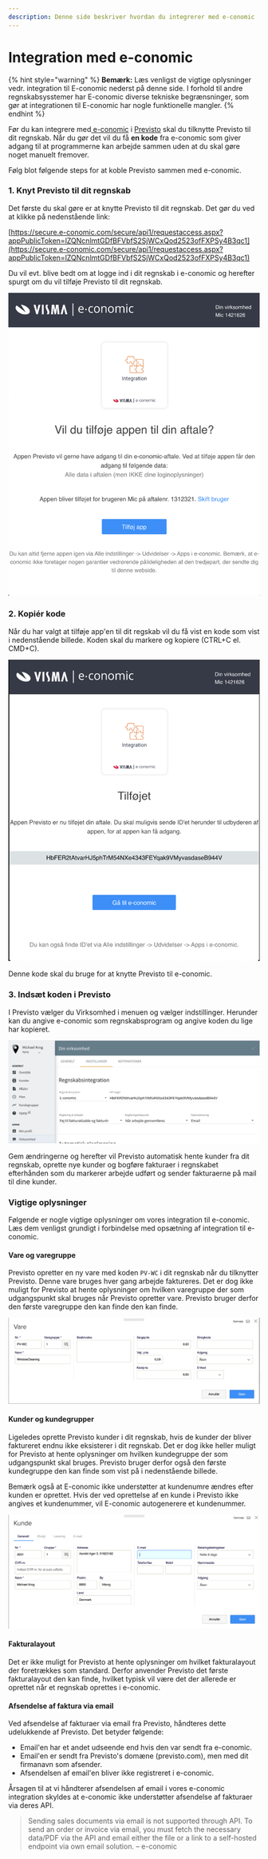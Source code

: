 ```yaml
---
description: Denne side beskriver hvordan du integrerer med e-conomic
---
```


# Integration med e-conomic

{% hint style="warning" %}
**Bemærk:** Læs venligst de vigtige oplysninger vedr. integration til E-conomic nederst på denne side. I forhold til andre regnskabsysstemer har E-conomic diverse tekniske begrænsninger, som gør at integrationen til E-conomic har nogle funktionelle mangler.
{% endhint %}

Før du kan integrere med[ e-conomic](https://e-conomic.com) i [Previsto](https://previsto.com) skal du tilknytte Previsto til dit regnskab. Når du gør det vil du få **en kode** fra e-conomic som giver adgang til at programmerne kan arbejde sammen uden at du skal gøre noget manuelt fremover.

Følg blot følgende steps for at koble Previsto sammen med e-conomic.

### 1. Knyt Previsto til dit regnskab

Det første du skal gøre er at knytte Previsto til dit regnskab. Det gør du ved at klikke på nedenstående link: 

[https://secure.e-conomic.com/secure/api1/requestaccess.aspx?appPublicToken=lZQNcnlmtGDfBFVbfS2SjWCxQod2523ofFXPSy4B3qc1](https://secure.e-conomic.com/secure/api1/requestaccess.aspx?appPublicToken=lZQNcnlmtGDfBFVbfS2SjWCxQod2523ofFXPSy4B3qc1)

Du vil evt. blive bedt om at logge ind i dit regnskab i e-conomic og herefter spurgt om du vil tilføje Previsto til dit regnskab.

![Tilf&#xF8;jelse af app til regnskab](../.gitbook/assets/skaermbillede-2020-02-20-kl.-16.06.39.png)

### 2. Kopiér kode

Når du har valgt at tilføje app'en til dit regskab vil du få vist en kode som vist i nedenstående billede. Koden skal du markere og kopiere \(CTRL+C el. CMD+C\).

![](../.gitbook/assets/skaermbillede-2020-02-20-kl.-16.07.20.png)

Denne kode skal du bruge for at knytte Previsto til e-conomic.

### 3. Indsæt koden i Previsto

I Previsto vælger du Virksomhed i menuen og vælger indstillinger. Herunder kan du angive e-conomic som regnskabsprogram og angive koden du lige har kopieret.

![](../.gitbook/assets/skaermbillede-2020-02-20-kl.-16.21.33.png)

Gem ændringerne og herefter vil Previsto automatisk hente kunder fra dit regnskab, oprette nye kunder og bogføre fakturaer i regnskabet efterhånden som du markerer arbejde udført og sender fakturaerne på mail til dine kunder.

### **Vigtige oplysninger**

Følgende er nogle vigtige oplysninger om vores integration til e-conomic. Læs dem venligst grundigt i forbindelse med opsætning af integration til e-conomic.

#### **Vare og varegruppe** 

Previsto opretter en ny vare med koden `PV-WC` i dit regnskab når du tilknytter Previsto. Denne vare bruges hver gang arbejde faktureres. Det er dog ikke muligt for Previsto at hente oplysninger om hvilken varegruppe der som udgangspunkt skal bruges når Previsto opretter vare. Previsto bruger derfor den første varegruppe den kan finde den kan finde.

![Previsto opretter en ny vare med den f&#xF8;rste varegruppe den kan finde](../.gitbook/assets/skaermbillede-2020-02-24-kl.-14.57.59.png)

#### Kunder og kundegrupper

Ligeledes oprette Previsto kunder i dit regnskab, hvis de kunder der bliver faktureret endnu ikke eksisterer i dit regnskab. Det er dog ikke heller muligt for Previsto at hente oplysninger om hvilken kundegruppe der som udgangspunkt skal bruges. Previsto bruger derfor også den første kundegruppe den kan finde som vist på i nedenstående billede.

Bemærk også at E-conomic ikke understøtter at kundenumre ændres efter kunden er oprettet. Hvis der ved oprettelse af en kunde i Previsto ikke angives et kundenummer, vil E-conomic autogenerere et kundenummer. 

![Previsto bruger den f&#xF8;rste kundegruppe den kan finde n&#xE5;r der oprettes kunder](../.gitbook/assets/skaermbillede-2020-02-24-kl.-15.00.55.png)

#### **Fakturalayout**

Det er ikke muligt for Previsto at hente oplysninger om hvilket fakturalayout der foretrækkes som standard. Derfor anvender Previsto det første fakturalayout den kan finde, hvilket typisk vil være det der allerede er oprettet når et regnskab oprettes i e-conomic.

#### **Afsendelse af faktura via email**

Ved afsendelse af fakturaer via email fra Previsto, håndteres dette udelukkende af Previsto. Det betyder følgende:

* Email'en har et andet udseende end hvis den var sendt fra e-conomic.
* Email'en er sendt fra Previsto's domæne \(previsto.com\), men med dit firmanavn som afsender.
* Afsendelsen af email'en bliver ikke registreret i e-conomic.

Årsagen til at vi håndterer afsendelsen af email i vores e-conomic integration skyldes at e-conomic ikke understøtter afsendelse af fakturaer via deres API.

> Sending sales documents via email is not supported through API. To send an order or invoice via email, you must fetch the necessary data/PDF via the API and email either the file or a link to a self-hosted endpoint via own email solution. – e-conomic

 

